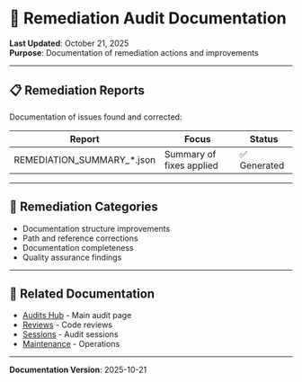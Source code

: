 # 🔧 Remediation Audit Documentation

**Last Updated**: October 21, 2025  
**Purpose**: Documentation of remediation actions and improvements

---

## 📋 Remediation Reports

Documentation of issues found and corrected:

| Report | Focus | Status |
|--------|-------|--------|
| REMEDIATION_SUMMARY_*.json | Summary of fixes applied | ✅ Generated |

---

## 🎯 Remediation Categories

- Documentation structure improvements
- Path and reference corrections
- Documentation completeness
- Quality assurance findings

---

## 🔗 Related Documentation

- [Audits Hub](../INDEX.md) - Main audit page
- [Reviews](../reviews/INDEX.md) - Code reviews
- [Sessions](../sessions/INDEX.md) - Audit sessions
- [Maintenance](../../maintenance/INDEX.md) - Operations

---

**Documentation Version**: 2025-10-21
